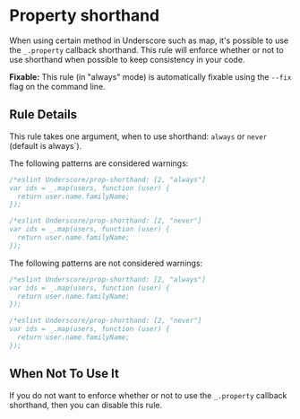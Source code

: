 # Property shorthand

When using certain method in Underscore such as map, it's possible to use the `_.property` callback shorthand. 
This rule will enforce whether or not to use shorthand when possible to keep consistency in your code.

**Fixable:** This rule (in "always" mode) is automatically fixable using the `--fix` flag on the command line.

## Rule Details

This rule takes one argument, when to use shorthand: `always` or `never` (default is always`).

The following patterns are considered warnings:

```js
/*eslint Underscore/prop-shorthand: [2, "always"]
var ids = _.map(users, function (user) {
  return user.name.familyName;
});
```

```js
/*eslint Underscore/prop-shorthand: [2, "never"]
var ids = _.map(users, function (user) {
  return user.name.familyName;
});
```

The following patterns are not considered warnings:

```js
/*eslint Underscore/prop-shorthand: [2, "always"]
var ids = _.map(users, function (user) {
  return user.name.familyName;
});
```

```js
/*eslint Underscore/prop-shorthand: [2, "never"]
var ids = _.map(users, function (user) {
  return user.name.familyName;
});
```

## When Not To Use It

If you do not want to enforce whether or not to use the `_.property` callback shorthand, then you can disable this rule.
